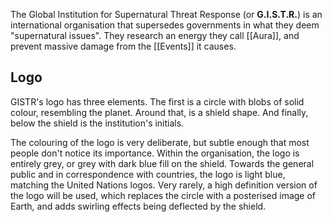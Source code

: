 The Global Institution for Supernatural Threat Response (or **G.I.S.T.R.**) is an international organisation that supersedes governments in what they deem "supernatural issues". They research an energy they call [[Aura]], and prevent massive damage from the [[Events]] it causes.

## Logo
GISTR's logo has three elements. The first is a circle with blobs of solid colour, resembling the planet. Around that, is a shield shape. And finally, below the shield is the institution's initials. 

The colouring of the logo is very deliberate, but subtle enough that most people don't notice its importance. Within the organisation, the logo is entirely grey, or grey with dark blue fill on the shield. Towards the general public and in correspondence with countries, the logo is light blue, matching the United Nations logos. Very rarely, a high definition version of the logo will be used, which replaces the circle with a posterised image of Earth, and adds swirling effects being deflected by the shield.